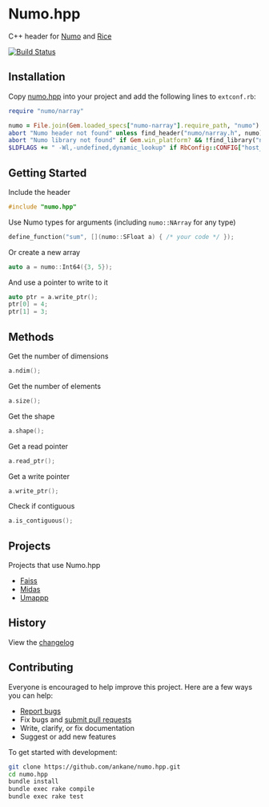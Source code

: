 # Numo.hpp

C++ header for [Numo](https://github.com/ruby-numo/numo-narray) and [Rice](https://github.com/jasonroelofs/rice)

[![Build Status](https://github.com/ankane/numo.hpp/actions/workflows/build.yml/badge.svg)](https://github.com/ankane/numo.hpp/actions)

## Installation

Copy [numo.hpp](https://raw.githubusercontent.com/ankane/numo.hpp/v0.2.0/include/numo.hpp) into your project and add the following lines to `extconf.rb`:

```ruby
require "numo/narray"

numo = File.join(Gem.loaded_specs["numo-narray"].require_path, "numo")
abort "Numo header not found" unless find_header("numo/narray.h", numo)
abort "Numo library not found" if Gem.win_platform? && !find_library("narray", nil, numo)
$LDFLAGS += " -Wl,-undefined,dynamic_lookup" if RbConfig::CONFIG["host_os"] =~ /darwin/i
```

## Getting Started

Include the header

```cpp
#include "numo.hpp"
```

Use Numo types for arguments (including `numo::NArray` for any type)

```cpp
define_function("sum", [](numo::SFloat a) { /* your code */ });
```

Or create a new array

```cpp
auto a = numo::Int64({3, 5});
```

And use a pointer to write to it

```cpp
auto ptr = a.write_ptr();
ptr[0] = 4;
ptr[1] = 3;
```

## Methods

Get the number of dimensions

```cpp
a.ndim();
```

Get the number of elements

```cpp
a.size();
```

Get the shape

```cpp
a.shape();
```

Get a read pointer

```cpp
a.read_ptr();
```

Get a write pointer

```cpp
a.write_ptr();
```

Check if contiguous

```cpp
a.is_contiguous();
```

## Projects

Projects that use Numo.hpp

- [Faiss](https://github.com/ankane/faiss)
- [Midas](https://github.com/ankane/midas)
- [Umappp](https://github.com/kojix2/ruby-umappp)

## History

View the [changelog](https://github.com/ankane/numo.hpp/blob/master/CHANGELOG.md)

## Contributing

Everyone is encouraged to help improve this project. Here are a few ways you can help:

- [Report bugs](https://github.com/ankane/numo.hpp/issues)
- Fix bugs and [submit pull requests](https://github.com/ankane/numo.hpp/pulls)
- Write, clarify, or fix documentation
- Suggest or add new features

To get started with development:

```sh
git clone https://github.com/ankane/numo.hpp.git
cd numo.hpp
bundle install
bundle exec rake compile
bundle exec rake test
```

